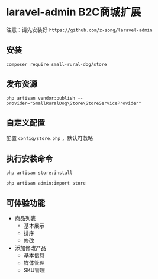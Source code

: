 laravel-admin B2C商城扩展
======
注意：请先安装好 `https://github.com/z-song/laravel-admin`

## 安装
```
composer require small-rural-dog/store
```
## 发布资源
```
php artisan vendor:publish --provider="SmallRuralDog\Store\StoreServiceProvider"
```
## 自定义配置

配置 `config/store.php` ，默认可忽略

## 执行安装命令
```
php artisan store:install

php artisan admin:import store
```

## 可体验功能
- 商品列表
  - 基本展示
  - 排序
  - 修改
- 添加修改产品
  - 基本信息
  - 媒体管理
  - SKU管理